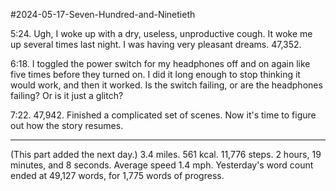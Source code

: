 #2024-05-17-Seven-Hundred-and-Ninetieth

5:24.  Ugh, I woke up with a dry, useless, unproductive cough.  It woke me up several times last night.  I was having very pleasant dreams.  47,352.

6:18.  I toggled the power switch for my headphones off and on again like five times before they turned on.  I did it long enough to stop thinking it would work, and then it worked.  Is the switch failing, or are the headphones failing?  Or is it just a glitch?

7:22.  47,942.  Finished a complicated set of scenes.  Now it's time to figure out how the story resumes.

---
(This part added the next day.)  3.4 miles.  561 kcal.  11,776 steps.  2 hours, 19 minutes, and 8 seconds.  Average speed 1.4 mph.  Yesterday's word count ended at 49,127 words, for 1,775 words of progress.